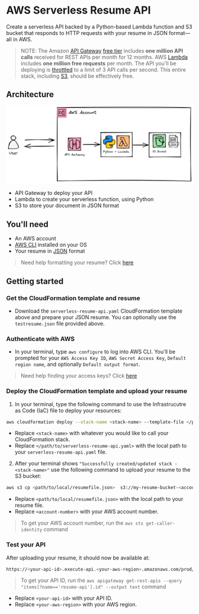 # AWS Serverless Resume API
Create a serverless API backed by a Python-based Lambda function and S3 bucket that responds to HTTP requests with your resume in JSON format—all in AWS. 
> NOTE: The Amazon [API Gateway](https://aws.amazon.com/api-gateway/pricing/) [free tier](https://aws.amazon.com/free/?all-free-tier.sort-by=item.additionalFields.SortRank&all-free-tier.sort-order=asc&awsf.Free%20Tier%20Types=*all&awsf.Free%20Tier%20Categories=*all) includes **one million API calls** received for REST APIs per month for 12 months. AWS [Lambda](https://aws.amazon.com/lambda/pricing/) includes **one million free requests** per month. The API you'll be deploying is [throttled](https://docs.aws.amazon.com/apigateway/latest/developerguide/api-gateway-request-throttling.html) to a limit of 3 API calls per second. This entire stack, including [S3](https://aws.amazon.com/s3/pricing/), should be effectively free. 

## Architecture

![Diagram](aws-serverless-resume-API-diagram.png)

* API Gateway to deploy your API
* Lambda to create your serverless function, using Python
* S3 to store your document in JSON format 

## You'll need
* An AWS account
* [AWS CLI](https://aws.amazon.com/cli/) installed on your OS
* Your resume in [JSON](https://en.wikipedia.org/wiki/JSON) format

> Need help formatting your resume? Click [here](https://jsonresume.org/getting-started/)

## Getting started
### Get the CloudFormation template and resume
* Download the `serverless-resume-api.yaml` CloudFormation template above and prepare your JSON resume. You can optionally use the `testresume.json` file provided above.

### Authenticate with AWS
* In your terminal, type `aws configure` to log into AWS CLI. You'll be prompted for your `AWS Access Key ID`, `AWS Secret Access Key`, `Default region name`, and optionally `Default output format`. 

> Need help finding your access keys? Click [here](https://docs.aws.amazon.com/powershell/latest/userguide/pstools-appendix-sign-up.html)

### Deploy the CloudFormation template and upload your resume
1. In your terminal, type the following command to use the Infrastrucutre as Code (IaC) file to deploy your resources:
  ```sh
  aws cloudformation deploy --stack-name <stack-name> --template-file </path/to/serverless-resume-api.yaml> --capabilities CAPABILITY_NAMED_IAM   
  ```
  * Replace `<stack-name>` with whatever you would like to call your CloudFormation stack.
  * Replace `</path/to/serverless-resume-api.yaml>` with the local path to your `serverless-resume-api.yaml` file. 
2. After your terminal shows `"Successfully created/updated stack - <stack-name>"` use the following command to upload your resume to the S3 bucket:
  ```sh
  aws s3 cp <path/to/local/resumefile.json>  s3://my-resume-bucket-<account-number>    
  ```
  * Replace `<path/to/local/resumefile.json>` with the local path to your resume file.
  * Replace `<account-number>` with your AWS account number.

> To get your AWS account number, run the `aws sts get-caller-identity` command

### Test your API

After uploading your resume, it should now be available at:
```sh
https://<your-api-id>.execute-api.<your-aws-region>.amazonaws.com/prod/getresume    
```
> To get your API ID, run the `aws apigateway get-rest-apis --query "items[?name=='resume-api'].id" --output text` command

* Replace `<your-api-id>` with your API ID.
* Replace `<your-aws-region>` with your AWS region.
